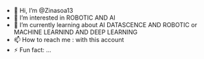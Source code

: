 - 👋 Hi, I’m @Zinasoa13
- 👀 I’m interested in ROBOTIC AND AI
- 🌱 I’m currently learning about AI DATASCENCE AND ROBOTIC or MACHINE LEARNIND AND DEEP LEARNING
- 📫 How to reach me : with this account
- ⚡ Fun fact: ...

<!---
Zinasoa13/Zinasoa13 is a ✨ special ✨ repository because its `README.md` (this file) appears on your GitHub profile.
You can click the Preview link to take a look at your changes.
--->
